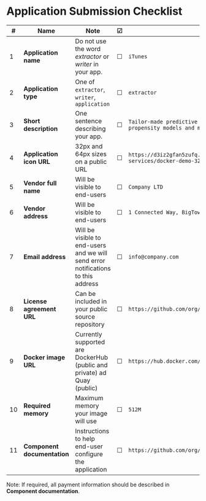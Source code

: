 # Application Submission Checklist

| # | Name | Note | &#9745; | Example | 
| --- | ----- | ---- | ---- | ---- |  
| 1 | **Application name** | Do not use the word *extractor* or *writer* in your app.  | &#9744; | `iTunes` | 
| 2 | **Application type** | One of `extractor`, `writer`, `application` | &#9744; | `extractor` |
| 3 | **Short description** | One sentence describing your app. | &#9744; | `Tailor-made predictive models (recommendation engines, propensity models and many more) in R` |
| 4 | **Application icon URL** | 32px and 64px sizes on a public URL | &#9744; | `https://d3iz2gfan5zufq.cloudfront.net/images/cloud-services/docker-demo-32-1.png` | 
| 5 | **Vendor full name** | Will be visible to end-users | &#9744; | `Company LTD` | 
| 6 | **Vendor address** |  Will be visible to end-users  | &#9744; | `1 Connected Way, BigTown, CS` | 
| 7 | **Email address** | Will be visible to end-users and we will send error notifications to this address | &#9744; | `info@company.com` | 
| 8 | **License agreement URL** | Can be included in your public source repository | &#9744; | `https://github.com/org/reponame/master/blob/LICENSE.md` |
| 9 | **Docker image URL** | Currently supported are DockerHub (public and private) ad Quay (public) | &#9744; | `https://hub.docker.com/r/keboola/docker-demo` |
| 10 | **Required memory**  | Maximum memory your image will use | &#9744; | `512M` |
| 11 | **Component documentation** | Instructions to help end-user configure the application | &#9744; | `https://github.com/org/reponame/master/blob/CONFIGURATION.md` |

 Note: If required, all payment information should be described in **Component documentation**.

